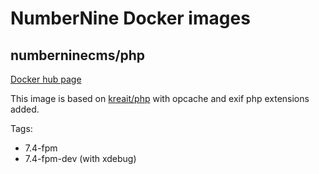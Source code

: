 # NumberNine Docker images

## numberninecms/php

[Docker hub page](https://hub.docker.com/r/numberninecms/php)

This image is based on [kreait/php](https://hub.docker.com/r/kreait/php) with opcache and exif php extensions added.

Tags:

* 7.4-fpm
* 7.4-fpm-dev (with xdebug)
